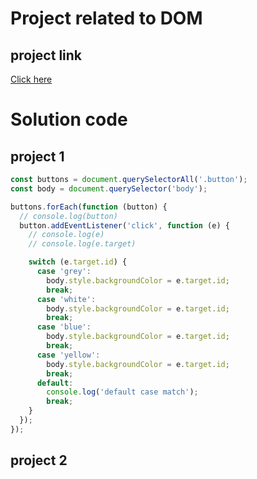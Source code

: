 # Project related to DOM 

## project link
[Click here](https://stackblitz.com/edit/dom-project-chaiaurcode?file=index.html)

# Solution code

## project 1

``` javascript
const buttons = document.querySelectorAll('.button');
const body = document.querySelector('body');

buttons.forEach(function (button) {
  // console.log(button)
  button.addEventListener('click', function (e) {
    // console.log(e)
    // console.log(e.target)

    switch (e.target.id) {
      case 'grey':
        body.style.backgroundColor = e.target.id;
        break;
      case 'white':
        body.style.backgroundColor = e.target.id;
        break;
      case 'blue':
        body.style.backgroundColor = e.target.id;
        break;
      case 'yellow':
        body.style.backgroundColor = e.target.id;
        break;
      default:
        console.log('default case match');
        break;
    }
  });
});


```

## project 2

